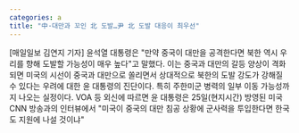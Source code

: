 ```yaml
---
categories: a
title: "中·대만과 꼬인 北 도발…尹 北 도발 대응이 최우선"
---
```

[매일일보 김연지 기자] 윤석열 대통령은 "만약 중국이 대만을 공격한다면 북한 역시 우리를 향해 도발할 가능성이 매우 높다"고 말했다. 이는 중국과 대만의 갈등 양상이 격화되면 미국의 시선이 중국과 대만으로 쏠리면서 상대적으로 북한의 도발 강도가 강해질 수 있다는 우려에 대한 윤 대통령의 진단이다. 특히 주한미군 병력의 일부 이동 가능성까지 나오는 실정이다. VOA 등 외신에 따르면 윤 대통령은 25일(현지시간) 방영된 미국 CNN 방송과의 인터뷰에서 "미국이 중국의 대만 침공 상황에 군사력을 투입한다면 한국도 지원에 나설 것이냐"
